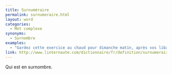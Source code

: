 ```yaml
---
title: Surnuméraire
permalink: surnumeraire.html
layout: word
categories:
  - Mot complexe
synonyms:
  - Surnombre
examples:
  - "Gardez cette exercice au chaud pour dimanche matin, après vos libations surnuméraires, vite un roboratif !"
link: http://www.linternaute.com/dictionnaire/fr/definition/surnumeraire/
---
```


Qui est en surnombre.

